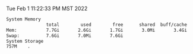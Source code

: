 Tue Feb  1 11:22:33 PM MST 2022
```bash
System Memory
               total        used        free      shared  buff/cache   available
Mem:           7.7Gi       2.6Gi       1.7Gi       3.0Mi       3.4Gi       4.8Gi
Swap:          7.6Gi       7.0Mi       7.6Gi
System Storage
757M	.
```
```bash
